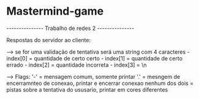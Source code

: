 # Mastermind-game

--------------- Trabalho de redes 2 ---------------

Respostas do servidor ao cliente:

--> se for uma validação de tentativa será uma string com 4 caracteres
    - index[0] = quantidade de certo certo
    - index[1] = quantidade de certo errado
    - index[2] = quantidade incorreta
    - index[3] = \n
    
--> Flags:
'-' = mensagem comum, somente printar
'.' = mesngem de encerramnteo de conexao, printar e encerrar conexao
nenhum dos dois = pistas sobre a tentativa do ususario, printar em cores diferentes 

